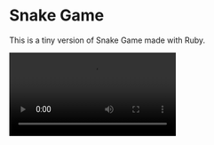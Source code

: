 # Snake Game

This is a tiny version of Snake Game made with Ruby.

![Screen Shot 2021-05-26 at 11 58 24 AM](https://user-images.githubusercontent.com/28455356/119924373-1289e480-bf39-11eb-8264-a2286344e614.mov)
